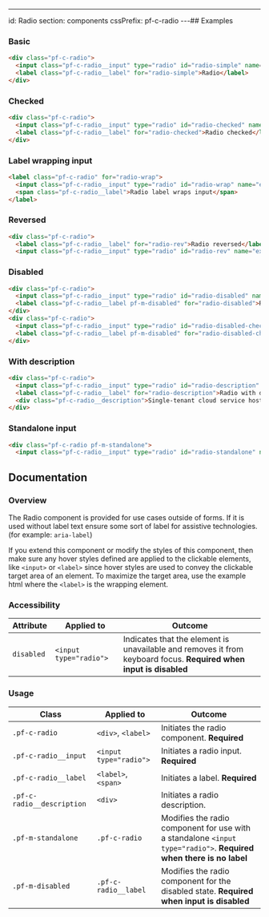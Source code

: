 ---
id: Radio
section: components
cssPrefix: pf-c-radio
---## Examples

### Basic

```html
<div class="pf-c-radio">
  <input class="pf-c-radio__input" type="radio" id="radio-simple" name="exampleRadioSimple" />
  <label class="pf-c-radio__label" for="radio-simple">Radio</label>
</div>
```

### Checked

```html
<div class="pf-c-radio">
  <input class="pf-c-radio__input" type="radio" id="radio-checked" name="exampleRadioChecked" checked />
  <label class="pf-c-radio__label" for="radio-checked">Radio checked</label>
</div>
```

### Label wrapping input

```html
<label class="pf-c-radio" for="radio-wrap">
  <input class="pf-c-radio__input" type="radio" id="radio-wrap" name="exampleRadioWrap" />
  <span class="pf-c-radio__label">Radio label wraps input</span>
</label>
```

### Reversed

```html
<div class="pf-c-radio">
  <label class="pf-c-radio__label" for="radio-rev">Radio reversed</label>
  <input class="pf-c-radio__input" type="radio" id="radio-rev" name="exampleRadioReversed" /></div>
```

### Disabled

```html
<div class="pf-c-radio">
  <input class="pf-c-radio__input" type="radio" id="radio-disabled" name="exampleRadioDisabled" disabled />
  <label class="pf-c-radio__label pf-m-disabled" for="radio-disabled">Radio disabled</label>
</div>
<div class="pf-c-radio">
  <input class="pf-c-radio__input" type="radio" id="radio-disabled-checked" name="exampleRadioDisabledChecked" disabled checked />
  <label class="pf-c-radio__label pf-m-disabled" for="radio-disabled-checked">Radio disabled checked</label>
</div>
```

### With description

```html
<div class="pf-c-radio">
  <input class="pf-c-radio__input" type="radio" id="radio-description" name="exampleRadioDescription" />
  <label class="pf-c-radio__label" for="radio-description">Radio with description</label>
  <div class="pf-c-radio__description">Single-tenant cloud service hosted and managed by Red Hat that offers high-availability enterprise-grade clusters in a virtual private cloud on AWS od GCP.</div>
</div>
```

### Standalone input

```html
<div class="pf-c-radio pf-m-standalone">
  <input class="pf-c-radio__input" type="radio" id="radio-standalone" name="exampleRadioStandalone" aria-label="Standalone input" /></div>
```

## Documentation

### Overview

The Radio component is provided for use cases outside of forms. If it is used without label text ensure some sort of label for assistive technologies. (for example: `aria-label`)

If you extend this component or modify the styles of this component, then make sure any hover styles defined are applied to the clickable elements, like `<input>` or `<label>` since hover styles are used to convey the clickable target area of an element. To maximize the target area, use the example html where the `<label>` is the wrapping element.

### Accessibility

| Attribute  | Applied to             | Outcome                                                                                                           |
| ---------- | ---------------------- | ----------------------------------------------------------------------------------------------------------------- |
| `disabled` | `<input type="radio">` | Indicates that the element is unavailable and removes it from keyboard focus. **Required when input is disabled** |

### Usage

| Class                      | Applied to             | Outcome                                                                                                            |
| -------------------------- | ---------------------- | ------------------------------------------------------------------------------------------------------------------ |
| `.pf-c-radio`              | `<div>`, `<label>`     | Initiates the radio component. **Required**                                                                        |
| `.pf-c-radio__input`       | `<input type="radio">` | Initiates a radio input. **Required**                                                                              |
| `.pf-c-radio__label`       | `<label>`, `<span>`    | Initiates a label. **Required**                                                                                    |
| `.pf-c-radio__description` | `<div>`                | Initiates a radio description.                                                                                     |
| `.pf-m-standalone`         | `.pf-c-radio`          | Modifies the radio component for use with a standalone `<input type="radio">`. **Required when there is no label** |
| `.pf-m-disabled`           | `.pf-c-radio__label`   | Modifies the radio component for the disabled state. **Required when input is disabled**                           |
